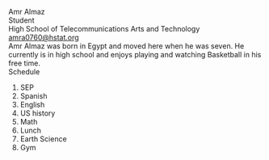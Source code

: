 Amr Almaz  
Student  
High School of Telecommunications Arts and Technology  
amra0760@hstat.org  
Amr Almaz was born in Egypt and moved here when he was seven. He currently is in high school and enjoys playing and watching Basketball in his free time.  
Schedule
1. SEP
2. Spanish
3. English
4. US history
5. Math
6. Lunch
7. Earth Science
8. Gym
